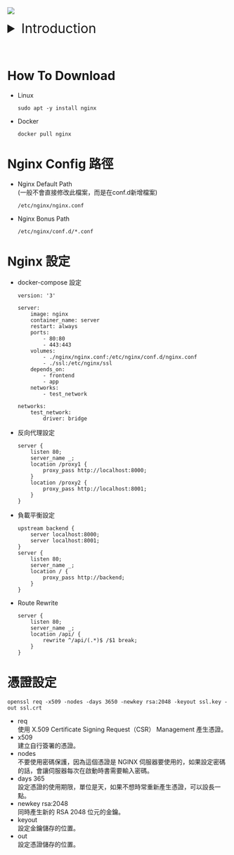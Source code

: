 <img src="https://www.nginx.com/wp-content/uploads/2018/08/NGINX-logo-rgb-large.png">  

<detail></detail>

<details>
<summary style="font-size:30px">Introduction</summary>
  <ol style='font-size:20px'>
    <li><a href="#how-to-download">How To Download</a></li>
    <li><a href="#nginx-config-路徑">Nginx Config 路徑</a></li>
    <li><a href="#nginx-設定">Nginx 設定</a></li>
    <li><a href="#憑證設定">憑證設定</a></li>
    <li><a href="nginx.conf">Sample</a></li>
</details>

<br>
<br>

# How To Download
- Linux
    ```
    sudo apt -y install nginx
    ```
- Docker
    ```
    docker pull nginx
    ```

# Nginx Config 路徑 
- Nginx Default Path  
(一般不會直接修改此檔案，而是在conf.d新增檔案)
    ```
    /etc/nginx/nginx.conf
    ```  
- Nginx Bonus Path
    ```
    /etc/nginx/conf.d/*.conf
    ```

# Nginx 設定
- docker-compose 設定
    ```docker
    version: '3'

    server:
        image: nginx
        container_name: server
        restart: always
        ports:
            - 80:80
            - 443:443
        volumes:
            - ./nginx/nginx.conf:/etc/nginx/conf.d/nginx.conf
            - ./ssl:/etc/nginx/ssl
        depends_on:
            - frontend
            - app
        networks:
            - test_network

    networks:
        test_network:
            driver: bridge
    ```
- 反向代理設定
    ```nginx
    server {
        listen 80;
        server_name _;
        location /proxy1 {
            proxy_pass http://localhost:8000;
        }
        location /proxy2 {
            proxy_pass http://localhost:8001;
        }
    }
    ```
- 負載平衡設定
    ```nginx
    upstream backend {
        server localhost:8000;
        server localhost:8001;
    }
    server {
        listen 80;
        server_name _;
        location / {
            proxy_pass http://backend;
        }
    }
    ```
- Route Rewrite
    ```nginx
    server {
        listen 80;
        server_name _;
        location /api/ {
            rewrite ^/api/(.*)$ /$1 break;
        }
    }
    ```

# 憑證設定
```
openssl req -x509 -nodes -days 3650 -newkey rsa:2048 -keyout ssl.key -out ssl.crt 
```
- req  
使用 X.509 Certificate Signing Request（CSR） Management 產生憑證。
- x509  
建立自行簽署的憑證。
- nodes  
不要使用密碼保護，因為這個憑證是 NGINX 伺服器要使用的，如果設定密碼的話，會讓伺服器每次在啟動時書需要輸入密碼。
- days 365  
設定憑證的使用期限，單位是天，如果不想時常重新產生憑證，可以設長一點。
- newkey rsa:2048  
同時產生新的 RSA 2048 位元的金鑰。
- keyout  
設定金鑰儲存的位置。
- out  
設定憑證儲存的位置。
